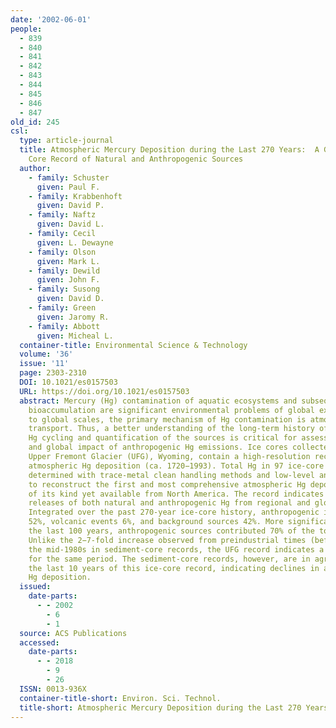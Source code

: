 ```yaml
---
date: '2002-06-01'
people:
  - 839
  - 840
  - 841
  - 842
  - 843
  - 844
  - 845
  - 846
  - 847
old_id: 245
csl:
  type: article-journal
  title: Atmospheric Mercury Deposition during the Last 270 Years:  A Glacial Ice
    Core Record of Natural and Anthropogenic Sources
  author:
    - family: Schuster
      given: Paul F.
    - family: Krabbenhoft
      given: David P.
    - family: Naftz
      given: David L.
    - family: Cecil
      given: L. Dewayne
    - family: Olson
      given: Mark L.
    - family: Dewild
      given: John F.
    - family: Susong
      given: David D.
    - family: Green
      given: Jaromy R.
    - family: Abbott
      given: Micheal L.
  container-title: Environmental Science & Technology
  volume: '36'
  issue: '11'
  page: 2303-2310
  DOI: 10.1021/es0157503
  URL: https://doi.org/10.1021/es0157503
  abstract: Mercury (Hg) contamination of aquatic ecosystems and subsequent methylmercury
    bioaccumulation are significant environmental problems of global extent. At regional
    to global scales, the primary mechanism of Hg contamination is atmospheric Hg
    transport. Thus, a better understanding of the long-term history of atmospheric
    Hg cycling and quantification of the sources is critical for assessing the regional
    and global impact of anthropogenic Hg emissions. Ice cores collected from the
    Upper Fremont Glacier (UFG), Wyoming, contain a high-resolution record of total
    atmospheric Hg deposition (ca. 1720−1993). Total Hg in 97 ice-core samples was
    determined with trace-metal clean handling methods and low-level analytical procedures
    to reconstruct the first and most comprehensive atmospheric Hg deposition record
    of its kind yet available from North America. The record indicates major atmospheric
    releases of both natural and anthropogenic Hg from regional and global sources.
    Integrated over the past 270-year ice-core history, anthropogenic inputs contributed
    52%, volcanic events 6%, and background sources 42%. More significantly, during
    the last 100 years, anthropogenic sources contributed 70% of the total Hg input.
    Unlike the 2−7-fold increase observed from preindustrial times (before 1840) to
    the mid-1980s in sediment-core records, the UFG record indicates a 20-fold increase
    for the same period. The sediment-core records, however, are in agreement with
    the last 10 years of this ice-core record, indicating declines in atmospheric
    Hg deposition.
  issued:
    date-parts:
      - - 2002
        - 6
        - 1
  source: ACS Publications
  accessed:
    date-parts:
      - - 2018
        - 9
        - 26
  ISSN: 0013-936X
  container-title-short: Environ. Sci. Technol.
  title-short: Atmospheric Mercury Deposition during the Last 270 Years
---
```

